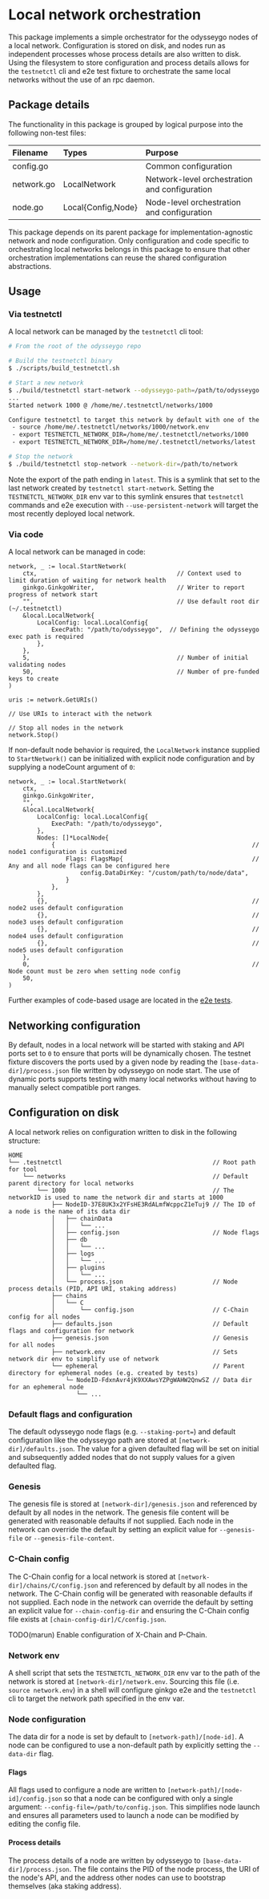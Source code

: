 # Local network orchestration

This package implements a simple orchestrator for the odysseygo
nodes of a local network. Configuration is stored on disk, and nodes
run as independent processes whose process details are also written to
disk. Using the filesystem to store configuration and process details
allows for the `testnetctl` cli and e2e test fixture to orchestrate
the same local networks without the use of an rpc daemon.

## Package details

The functionality in this package is grouped by logical purpose into
the following non-test files:

| Filename   | Types              | Purpose                                       |
|:-----------|:-------------------|:----------------------------------------------|
| config.go  | <none>             | Common configuration                          |
| network.go | LocalNetwork       | Network-level orchestration and configuration |
| node.go    | Local{Config,Node} | Node-level orchestration and configuration    |


This package depends on its parent package for implementation-agnostic
network and node configuration. Only configuration and code specific
to orchestrating local networks belongs in this package to ensure that
other orchestration implementations can reuse the shared configuration
abstractions.

## Usage

### Via testnetctl

A local network can be managed by the `testnetctl` cli tool:

```bash
# From the root of the odysseygo repo

# Build the testnetctl binary
$ ./scripts/build_testnetctl.sh

# Start a new network
$ ./build/testnetctl start-network --odysseygo-path=/path/to/odysseygo
...
Started network 1000 @ /home/me/.testnetctl/networks/1000

Configure testnetctl to target this network by default with one of the following statements:
 - source /home/me/.testnetctl/networks/1000/network.env
 - export TESTNETCTL_NETWORK_DIR=/home/me/.testnetctl/networks/1000
 - export TESTNETCTL_NETWORK_DIR=/home/me/.testnetctl/networks/latest

# Stop the network
$ ./build/testnetctl stop-network --network-dir=/path/to/network
```

Note the export of the path ending in `latest`. This is a symlink that
set to the last network created by `testnetctl start-network`. Setting
the `TESTNETCTL_NETWORK_DIR` env var to this symlink ensures that
`testnetctl` commands and e2e execution with
`--use-persistent-network` will target the most recently deployed
local network.

### Via code

A local network can be managed in code:

```golang
network, _ := local.StartNetwork(
    ctx,                                       // Context used to limit duration of waiting for network health
    ginkgo.GinkgoWriter,                       // Writer to report progress of network start
    "",                                        // Use default root dir (~/.testnetctl)
    &local.LocalNetwork{
        LocalConfig: local.LocalConfig{
            ExecPath: "/path/to/odysseygo",  // Defining the odysseygo exec path is required
        },
    },
    5,                                         // Number of initial validating nodes
    50,                                        // Number of pre-funded keys to create
)

uris := network.GetURIs()

// Use URIs to interact with the network

// Stop all nodes in the network
network.Stop()
```

If non-default node behavior is required, the `LocalNetwork` instance
supplied to `StartNetwork()` can be initialized with explicit node
configuration and by supplying a nodeCount argument of `0`:

```golang
network, _ := local.StartNetwork(
    ctx,
    ginkgo.GinkgoWriter,
    "",
    &local.LocalNetwork{
        LocalConfig: local.LocalConfig{
            ExecPath: "/path/to/odysseygo",
        },
        Nodes: []*LocalNode{
            {                                                       // node1 configuration is customized
                Flags: FlagsMap{                                    // Any and all node flags can be configured here
                    config.DataDirKey: "/custom/path/to/node/data",
                }
            },
        },
        {},                                                         // node2 uses default configuration
        {},                                                         // node3 uses default configuration
        {},                                                         // node4 uses default configuration
        {},                                                         // node5 uses default configuration
    },
    0,                                                              // Node count must be zero when setting node config
    50,
)
```

Further examples of code-based usage are located in the [e2e
tests](../../../e2e/e2e_test.go).

## Networking configuration

By default, nodes in a local network will be started with staking and
API ports set to `0` to ensure that ports will be dynamically
chosen. The testnet fixture discovers the ports used by a given node
by reading the `[base-data-dir]/process.json` file written by
odysseygo on node start. The use of dynamic ports supports testing
with many local networks without having to manually select compatible
port ranges.

## Configuration on disk

A local network relies on configuration written to disk in the following structure:

```
HOME
└── .testnetctl                                          // Root path for tool
    └── networks                                         // Default parent directory for local networks
        └── 1000                                         // The networkID is used to name the network dir and starts at 1000
            ├── NodeID-37E8UK3x2YFsHE3RdALmfWcppcZ1eTuj9 // The ID of a node is the name of its data dir
            │   ├── chainData
            │   │   └── ...
            │   ├── config.json                          // Node flags
            │   ├── db
            │   │   └── ...
            │   ├── logs
            │   │   └── ...
            │   ├── plugins
            │   │   └── ...
            │   └── process.json                         // Node process details (PID, API URI, staking address)
            ├── chains
            │   └── C
            │       └── config.json                      // C-Chain config for all nodes
            ├── defaults.json                            // Default flags and configuration for network
            ├── genesis.json                             // Genesis for all nodes
            ├── network.env                              // Sets network dir env to simplify use of network
            └── ephemeral                                // Parent directory for ephemeral nodes (e.g. created by tests)
                └─ NodeID-FdxnAvr4jK9XXAwsYZPgWAHW2QnwSZ // Data dir for an ephemeral node
                   └── ...

```

### Default flags and configuration

The default odysseygo node flags (e.g. `--staking-port=`) and
default configuration like the odysseygo path are stored at
`[network-dir]/defaults.json`. The value for a given defaulted flag
will be set on initial and subsequently added nodes that do not supply
values for a given defaulted flag.

### Genesis

The genesis file is stored at `[network-dir]/genesis.json` and
referenced by default by all nodes in the network. The genesis file
content will be generated with reasonable defaults if not
supplied. Each node in the network can override the default by setting
an explicit value for `--genesis-file` or `--genesis-file-content`.

### C-Chain config

The C-Chain config for a local network is stored at
`[network-dir]/chains/C/config.json` and referenced by default by all
nodes in the network. The C-Chain config will be generated with
reasonable defaults if not supplied. Each node in the network can
override the default by setting an explicit value for
`--chain-config-dir` and ensuring the C-Chain config file exists at
`[chain-config-dir]/C/config.json`.

TODO(marun) Enable configuration of X-Chain and P-Chain.

### Network env

A shell script that sets the `TESTNETCTL_NETWORK_DIR` env var to the
path of the network is stored at `[network-dir]/network.env`. Sourcing
this file (i.e. `source network.env`) in a shell will configure ginkgo
e2e and the `testnetctl` cli to target the network path specified in
the env var.

### Node configuration

The data dir for a node is set by default to
`[network-path]/[node-id]`. A node can be configured to use a
non-default path by explicitly setting the `--data-dir`
flag.

#### Flags

All flags used to configure a node are written to
`[network-path]/[node-id]/config.json` so that a node can be
configured with only a single argument:
`--config-file=/path/to/config.json`. This simplifies node launch and
ensures all parameters used to launch a node can be modified by
editing the config file.

#### Process details

The process details of a node are written by odysseygo to
`[base-data-dir]/process.json`. The file contains the PID of the node
process, the URI of the node's API, and the address other nodes can
use to bootstrap themselves (aka staking address).

